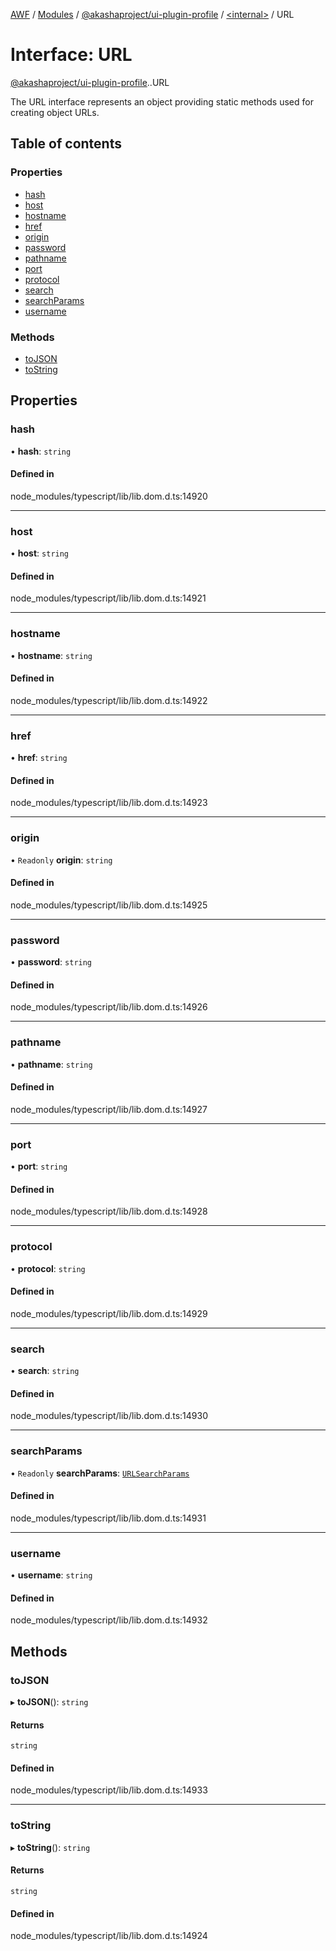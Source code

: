 [AWF](../README.md) / [Modules](../modules.md) / [@akashaproject/ui-plugin-profile](../modules/akashaproject_ui_plugin_profile.md) / [<internal\>](../modules/akashaproject_ui_plugin_profile._internal_.md) / URL

# Interface: URL

[@akashaproject/ui-plugin-profile](../modules/akashaproject_ui_plugin_profile.md).[<internal>](../modules/akashaproject_ui_plugin_profile._internal_.md).URL

The URL interface represents an object providing static methods used for creating object URLs.

## Table of contents

### Properties

- [hash](akashaproject_ui_plugin_profile._internal_.URL.md#hash)
- [host](akashaproject_ui_plugin_profile._internal_.URL.md#host)
- [hostname](akashaproject_ui_plugin_profile._internal_.URL.md#hostname)
- [href](akashaproject_ui_plugin_profile._internal_.URL.md#href)
- [origin](akashaproject_ui_plugin_profile._internal_.URL.md#origin)
- [password](akashaproject_ui_plugin_profile._internal_.URL.md#password)
- [pathname](akashaproject_ui_plugin_profile._internal_.URL.md#pathname)
- [port](akashaproject_ui_plugin_profile._internal_.URL.md#port)
- [protocol](akashaproject_ui_plugin_profile._internal_.URL.md#protocol)
- [search](akashaproject_ui_plugin_profile._internal_.URL.md#search)
- [searchParams](akashaproject_ui_plugin_profile._internal_.URL.md#searchparams)
- [username](akashaproject_ui_plugin_profile._internal_.URL.md#username)

### Methods

- [toJSON](akashaproject_ui_plugin_profile._internal_.URL.md#tojson)
- [toString](akashaproject_ui_plugin_profile._internal_.URL.md#tostring)

## Properties

### hash

• **hash**: `string`

#### Defined in

node_modules/typescript/lib/lib.dom.d.ts:14920

___

### host

• **host**: `string`

#### Defined in

node_modules/typescript/lib/lib.dom.d.ts:14921

___

### hostname

• **hostname**: `string`

#### Defined in

node_modules/typescript/lib/lib.dom.d.ts:14922

___

### href

• **href**: `string`

#### Defined in

node_modules/typescript/lib/lib.dom.d.ts:14923

___

### origin

• `Readonly` **origin**: `string`

#### Defined in

node_modules/typescript/lib/lib.dom.d.ts:14925

___

### password

• **password**: `string`

#### Defined in

node_modules/typescript/lib/lib.dom.d.ts:14926

___

### pathname

• **pathname**: `string`

#### Defined in

node_modules/typescript/lib/lib.dom.d.ts:14927

___

### port

• **port**: `string`

#### Defined in

node_modules/typescript/lib/lib.dom.d.ts:14928

___

### protocol

• **protocol**: `string`

#### Defined in

node_modules/typescript/lib/lib.dom.d.ts:14929

___

### search

• **search**: `string`

#### Defined in

node_modules/typescript/lib/lib.dom.d.ts:14930

___

### searchParams

• `Readonly` **searchParams**: [`URLSearchParams`](../modules/akashaproject_ui_plugin_profile._internal_.md#urlsearchparams)

#### Defined in

node_modules/typescript/lib/lib.dom.d.ts:14931

___

### username

• **username**: `string`

#### Defined in

node_modules/typescript/lib/lib.dom.d.ts:14932

## Methods

### toJSON

▸ **toJSON**(): `string`

#### Returns

`string`

#### Defined in

node_modules/typescript/lib/lib.dom.d.ts:14933

___

### toString

▸ **toString**(): `string`

#### Returns

`string`

#### Defined in

node_modules/typescript/lib/lib.dom.d.ts:14924
